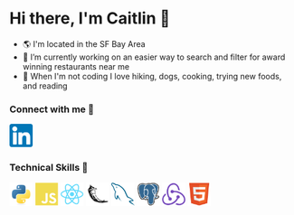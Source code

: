 # Hi there, I'm Caitlin 👋

- 🌎 I'm located in the SF Bay Area
- 🔭 I’m currently working on an easier way to search and filter for award winning restaurants near me
- 🥘 When I'm not coding I love hiking, dogs, cooking, trying new foods, and reading

### Connect with me 🤝 
<a href="https://www.linkedin.com/in/cait-jordan17/"><img src="https://raw.githubusercontent.com/caitjordan17/caitjordan17/main/images/linkedin.png" alt="Caitlin Jordan | LinkedIn" width="41px"/></a>

### Technical Skills 💼
<img src="https://raw.githubusercontent.com/caitjordan17/caitjordan17/main/images/python-original.svg" alt="Python" width="41px"/>
<img src="https://raw.githubusercontent.com/caitjordan17/caitjordan17/main/images/javascript-plain.svg" alt="JavaScript" width="41px"/>
<img src="https://raw.githubusercontent.com/caitjordan17/caitjordan17/main/images/react-original.svg" alt="React" width="41px"/>
<img src="https://raw.githubusercontent.com/caitjordan17/caitjordan17/main/images/flask-original.svg" alt="Flask" width="41px"/>
<img src="https://raw.githubusercontent.com/caitjordan17/caitjordan17/main/images/mysql-original.svg" alt="MySQL" width="41px"/>
<img src="https://raw.githubusercontent.com/caitjordan17/caitjordan17/main/images/postgresql-original.svg" alt="PostgreSQL" width="41px"/>
<img src="https://raw.githubusercontent.com/caitjordan17/caitjordan17/main/images/redux-original.svg" alt="Redux" width="41px"/>
<img src="https://raw.githubusercontent.com/caitjordan17/caitjordan17/main/images/html5-original.svg" alt="HTML5" width="41px"/>



<!--
**caitjordan17/caitjordan17** is a ✨ _special_ ✨ repository because its `README.md` (this file) appears on your GitHub profile.

Here are some ideas to get you started:

- 🔭 I’m currently working on ...
- 🌱 I’m currently learning ...
- 👯 I’m looking to collaborate on ...
- 🤔 I’m looking for help with ...
- 💬 Ask me about ...
- 📫 How to reach me: ...
- 😄 Pronouns: ...
- ⚡ Fun fact: ... 🌎--> 
